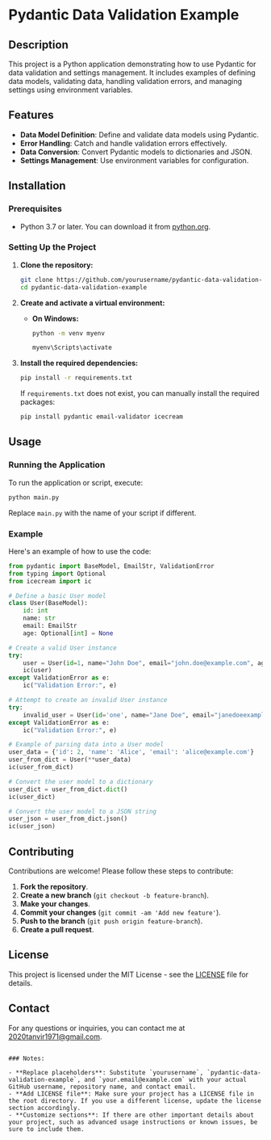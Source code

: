 
# Pydantic Data Validation Example

## Description

This project is a Python application demonstrating how to use Pydantic for data validation and settings management. It includes examples of defining data models, validating data, handling validation errors, and managing settings using environment variables.

## Features

- **Data Model Definition**: Define and validate data models using Pydantic.
- **Error Handling**: Catch and handle validation errors effectively.
- **Data Conversion**: Convert Pydantic models to dictionaries and JSON.
- **Settings Management**: Use environment variables for configuration.

## Installation

### Prerequisites

- Python 3.7 or later. You can download it from [python.org](https://www.python.org/downloads/).

### Setting Up the Project

1. **Clone the repository:**

   ```sh
   git clone https://github.com/yourusername/pydantic-data-validation-example.git
   cd pydantic-data-validation-example
   ```

2. **Create and activate a virtual environment:**

   - **On Windows:**

     ```sh
     python -m venv myenv
     ```
     ```sh
     myenv\Scripts\activate
     ```

  

3. **Install the required dependencies:**

   ```sh
   pip install -r requirements.txt
   ```

   If `requirements.txt` does not exist, you can manually install the required packages:

   ```sh
   pip install pydantic email-validator icecream
   ```

## Usage

### Running the Application

To run the application or script, execute:

```sh
python main.py
```

Replace `main.py` with the name of your script if different.

### Example

Here's an example of how to use the code:

```python
from pydantic import BaseModel, EmailStr, ValidationError
from typing import Optional
from icecream import ic

# Define a basic User model
class User(BaseModel):
    id: int
    name: str
    email: EmailStr
    age: Optional[int] = None

# Create a valid User instance
try:
    user = User(id=1, name="John Doe", email="john.doe@example.com", age=25)
    ic(user)
except ValidationError as e:
    ic("Validation Error:", e)

# Attempt to create an invalid User instance
try:
    invalid_user = User(id='one', name="Jane Doe", email="janedoeexample.com", age='twenty-five')
except ValidationError as e:
    ic("Validation Error:", e)

# Example of parsing data into a User model
user_data = {'id': 2, 'name': 'Alice', 'email': 'alice@example.com'}
user_from_dict = User(**user_data)
ic(user_from_dict)

# Convert the user model to a dictionary
user_dict = user_from_dict.dict()
ic(user_dict)

# Convert the user model to a JSON string
user_json = user_from_dict.json()
ic(user_json)
```

## Contributing

Contributions are welcome! Please follow these steps to contribute:

1. **Fork the repository**.
2. **Create a new branch** (`git checkout -b feature-branch`).
3. **Make your changes**.
4. **Commit your changes** (`git commit -am 'Add new feature'`).
5. **Push to the branch** (`git push origin feature-branch`).
6. **Create a pull request**.

## License

This project is licensed under the MIT License - see the [LICENSE](LICENSE) file for details.

## Contact

For any questions or inquiries, you can contact me at [2020tanvir1971@gmail.com](mailto:2020tanvir@gmial.com).
```

### Notes:

- **Replace placeholders**: Substitute `yourusername`, `pydantic-data-validation-example`, and `your.email@example.com` with your actual GitHub username, repository name, and contact email.
- **Add LICENSE file**: Make sure your project has a LICENSE file in the root directory. If you use a different license, update the license section accordingly.
- **Customize sections**: If there are other important details about your project, such as advanced usage instructions or known issues, be sure to include them.